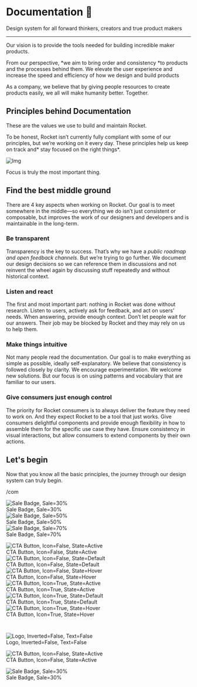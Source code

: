 
# Documentation 🚀

Design system for all forward thinkers, creators and true product makers

---

Our vision is to provide the tools needed for building incredible maker products.

From our perspective, *we aim to bring order and consistency *to products and the processes behind them. We elevate the user experience and increase the speed and efficiency of how we design and build products

As a company, we believe that by giving people resources to create products easily, we all will make humanity better. Together.

## Principles behind Documentation

These are the values we use to build and maintain Rocket.

To be honest, Rocket isn’t currently fully compliant with some of our principles, but we’re working on it every day. These principles help us keep on track and* stay focused on the right things*.

![Img](https://studio-assets.supernova.io/design-systems/14533/9289758a-6300-472a-bbc6-a57098081abf.jpeg)

Focus is truly the most important thing.

## Find the best middle ground

There are 4 key aspects when working on Rocket. Our goal is to meet somewhere in the middle—so everything we do isn’t just consistent or composable, but improves the work of our designers and developers and is maintainable in the long-term.

### Be transparent

Transparency is the key to success. That’s why we have a *public roadmap and open feedback channels*. But we’re trying to go further. We document our design decisions so we can reference them in discussions and not reinvent the wheel again by discussing stuff repeatedly and without historical context.

### Listen and react

The first and most important part: nothing in Rocket was done without research. Listen to users, actively ask for feedback, and act on users’ needs. When answering, provide enough context. Don’t let people wait for our answers. Their job may be blocked by Rocket and they may rely on us to help them.

### Make things intuitive

Not many people read the documentation. Our goal is to make everything as simple as possible, ideally self-explanatory. We believe that consistency is followed closely by clarity. We encourage experimentation. We welcome new solutions. But our focus is on using patterns and vocabulary that are familiar to our users.

### Give consumers just enough control

The priority for Rocket consumers is to always deliver the feature they need to work on. And they expect Rocket to be a tool that just works. Give consumers delightful components and provide enough flexibility in how to assemble them for the specific use case they have. Ensure consistency in visual interactions, but allow consumers to extend components by their own actions.

## Let's begin

Now that you know all the basic principles, the journey through our design system can truly begin.

/com

  
![Sale Badge, Sale=30%](https://studio-assets.supernova.io/design-systems/14533/ab0475f5-b5f7-428f-9dfb-94ec0c664e9d.png)  
Sale Badge, Sale=30%  
![Sale Badge, Sale=50%](https://studio-assets.supernova.io/design-systems/14533/679b5691-5abf-4336-8c2e-399dbe2fd402.png)  
Sale Badge, Sale=50%  
![Sale Badge, Sale=70%](https://studio-assets.supernova.io/design-systems/14533/7522eea7-78b3-4994-948d-0b04024ac41a.png)  
Sale Badge, Sale=70%  


  
![CTA Button, Icon=False, State=Active](https://studio-assets.supernova.io/design-systems/14533/b8d0e534-9744-4ada-8f26-7862f64994ba.png)  
CTA Button, Icon=False, State=Active  
![CTA Button, Icon=False, State=Default](https://studio-assets.supernova.io/design-systems/14533/1ba6a451-ef01-4d2f-bf7c-30ef99e95625.png)  
CTA Button, Icon=False, State=Default  
![CTA Button, Icon=False, State=Hover](https://studio-assets.supernova.io/design-systems/14533/6b93d5e1-9795-4b57-8c86-883147c186a8.png)  
CTA Button, Icon=False, State=Hover  
![CTA Button, Icon=True, State=Active](https://studio-assets.supernova.io/design-systems/14533/42842567-fe91-4766-acdd-588343f8e1e8.png)  
CTA Button, Icon=True, State=Active  
![CTA Button, Icon=True, State=Default](https://studio-assets.supernova.io/design-systems/14533/f0ef2a86-3e7b-4ccd-9c3a-cd830a173f5b.png)  
CTA Button, Icon=True, State=Default  
![CTA Button, Icon=True, State=Hover](https://studio-assets.supernova.io/design-systems/14533/998c6731-d729-4102-8abc-6e24d404cefe.png)  
CTA Button, Icon=True, State=Hover  


```javascript  
  
```

  
![Logo, Inverted=False, Text=False](https://studio-assets.supernova.io/design-systems/14533/929dce6a-be06-49f9-94c9-b928ba96a801.png)  
Logo, Inverted=False, Text=False  


  
  


  
![CTA Button, Icon=False, State=Active](https://studio-assets.supernova.io/design-systems/14533/b8d0e534-9744-4ada-8f26-7862f64994ba.png)  
CTA Button, Icon=False, State=Active  


  
![Sale Badge, Sale=30%](https://studio-assets.supernova.io/design-systems/14533/ab0475f5-b5f7-428f-9dfb-94ec0c664e9d.png)  
Sale Badge, Sale=30%  
